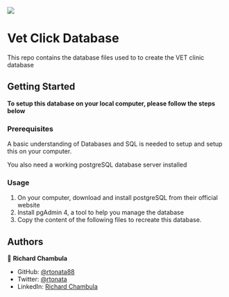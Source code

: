 ![](https://img.shields.io/badge/Microverse-blueviolet)

# Vet Click Database
This repo contains the database files used to to create the VET clinic database

## Getting Started

**To setup this database on your local computer, please follow the steps below**

### Prerequisites
A basic understanding of Databases and SQL is needed to setup and setup this on your computer.

You also need a working postgreSQL database server installed

### Usage
1. On your computer, download and install postgreSQL from their official website
2. Install pgAdmin 4, a tool to help you manage the database
3. Copy the content of the following files to recreate this database.


## Authors

👤 **Richard Chambula**

- GitHub: [@rtonata88](https://github.com/rtonata88)
- Twitter: [@rtonata](https://twitter.com/rtonata)
- LinkedIn: [Richard Chambula](https://www.linkedin.com/in/richard-chambula-49198425/)
